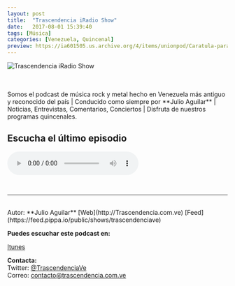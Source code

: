 ```yaml
---
layout: post
title:  "Trascendencia iRadio Show"
date:   2017-08-01 15:39:40
tags: [Música]
categories: [Venezuela, Quincenal]
preview: https://ia601505.us.archive.org/4/items/unionpod/Caratula-para-UP300.jpg
---
```


![Trascendencia iRadio Show](https://ia601505.us.archive.org/4/items/unionpod/Caratula-para-UP500.jpg)  

<br/>  
<br/>
Somos el podcast de música rock y metal hecho en Venezuela más antiguo y reconocido del país | Conducido como siempre por **Julio Aguilar** | Noticias, Entrevistas, Comentarios, Conciertos | Disfruta de nuestros programas quincenales.

<bs/>

## Escucha el último episodio  


<!--reproductor-feed=https://feed.pippa.io/public/shows/trascendenciave-->
<!--reproductor-start-->
<audio id="audio" preload="auto" controls="" src="http://feed.pippa.io/public/streams/5917add142858d1e2239d54d/episodes/598381019d940f8e6fd5704f.mp3"></audio>
<!--reproductor-end-->

<br>


_ _ _  

<br>  
Autor: **Julio Aguilar**  
[Web](http://Trascendencia.com.ve)  
[Feed](https://feed.pippa.io/public/shows/trascendenciave)

**Puedes escuchar este podcast en:**  

[Itunes]()  

**Contacta:**  
Twitter: [@TrascendenciaVe](https://twitter.com/TrascendenciaVE)  
Correo: [contacto@trascendencia.com.ve](mailto:contacto@trascendencia.com.ve)  







